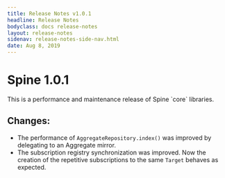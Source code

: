 ```yaml
---
title: Release Notes v1.0.1
headline: Release Notes
bodyclass: docs release-notes
layout: release-notes
sidenav: release-notes-side-nav.html
date: Aug 8, 2019
---
```


# Spine 1.0.1

<p class="lead">This is a performance and maintenance release of Spine `core` libraries.</p>

## Changes:

- The performance of `AggregateRepository.index()` was improved by delegating to an Aggregate mirror.
- The subscription registry synchronization was improved. Now the creation of the repetitive 
subscriptions to the same `Target` behaves as expected.
